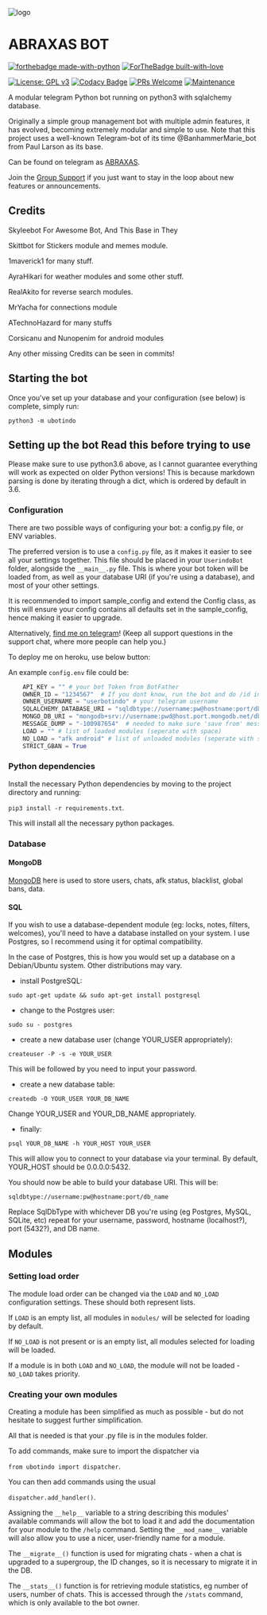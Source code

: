 ![logo](https://telegra.ph/file/9ba9d0138feb52dd5f628.jpg)

# ABRAXAS BOT
[![forthebadge made-with-python](http://ForTheBadge.com/images/badges/made-with-python.svg)](https://www.python.org/)
[![ForTheBadge built-with-love](http://ForTheBadge.com/images/badges/built-with-love.svg)](https://github.com/UserBotIndo/)

[![License: GPL v3](https://img.shields.io/badge/License-GPLv3-blue.svg)](https://www.gnu.org/licenses/gpl-3.0)
[![Codacy Badge](https://app.codacy.com/project/badge/Grade/8bfae649db3742a883e0ac1008755db3)](https://www.codacy.com/gh/userbotindo/UserIndoBot/dashboard?utm_source=github.com&utm_medium=referral&utm_content=userbotindo/UserIndoBot&utm_campaign=Badge_Grade)
[![PRs Welcome](https://img.shields.io/badge/PRs-welcome-brightgreen.svg?style=flat-square)](https://github.com/userbotindo/UserIndoBot/pulls)
[![Maintenance](https://img.shields.io/badge/Maintained%3F-yes-green.svg)](https://github.com/userbotindo/UserIndoBot/graphs/commit-activity)


A modular telegram Python bot running on python3 with sqlalchemy database.

Originally a simple group management bot with multiple admin features, it has evolved, becoming extremely modular and
simple to use. Note that this project uses a well-known Telegram-bot of its time @BanhammerMarie_bot from Paul Larson as its base.

Can be found on telegram as [ABRAXAS](https://t.me/abraxasrobot).

Join the [Group Support](https://t.me/etherealreborn) if you just want to stay in the loop about new features or announcements.

## Credits

Skyleebot For Awesome Bot, And This Base in They

Skittbot for Stickers module and memes module.

1maverick1 for many stuff.

AyraHikari for weather modules and some other stuff.

RealAkito for reverse search modules.

MrYacha for connections module

ATechnoHazard for many stuffs

Corsicanu and Nunopenim for android modules

Any other missing Credits can be seen in commits!

## Starting the bot

Once you've set up your database and your configuration (see below) is complete, simply run:

`python3 -m ubotindo`

## Setting up the bot Read this before trying to use

Please make sure to use python3.6 above, as I cannot guarantee everything will work as expected on older Python versions!
This is because markdown parsing is done by iterating through a dict, which is ordered by default in 3.6.

### Configuration

There are two possible ways of configuring your bot: a config.py file, or ENV variables.

The preferred version is to use a `config.py` file, as it makes it easier to see all your settings together.
This file should be placed in your `UserindoBot` folder, alongside the `__main__.py` file.
This is where your bot token will be loaded from, as well as your database URI (if you're using a database), and most of
your other settings.

It is recommended to import sample_config and extend the Config class, as this will ensure your config contains all
defaults set in the sample_config, hence making it easier to upgrade.

Alternatively, [find me on telegram](https://t.me/mixiologist)! (Keep all support questions in the support chat, where more people can help you.)

To deploy me on heroku, use below button:


An example `config.env` file could be:

```python
    API_KEY = "" # your bot Token from BotFather
    OWNER_ID = "1234567"  # If you dont know, run the bot and do /id in your private chat with it
    OWNER_USERNAME = "userbotindo" # your telegram username
    SQLALCHEMY_DATABASE_URI = "sqldbtype://username:pw@hostname:port/db_name"
    MONGO_DB_URI = "mongodb+srv://username:pwd@host.port.mongodb.net/db_name"
    MESSAGE_DUMP = "-100987654"  # needed to make sure 'save from' messages persist
    LOAD = "" # list of loaded modules (seperate with space)
    NO_LOAD = "afk android" # list of unloaded modules (seperate with space)
    STRICT_GBAN = True
```

### Python dependencies

Install the necessary Python dependencies by moving to the project directory and running:

`pip3 install -r requirements.txt`.

This will install all the necessary python packages.

### Database

#### MongoDB

[MongoDB](https://cloud.mongodb.com/) here is used to store users, chats, afk status, blacklist, global bans, data.

#### SQL

If you wish to use a database-dependent module (eg: locks, notes, filters, welcomes),
you'll need to have a database installed on your system. I use Postgres, so I recommend using it for optimal compatibility.

In the case of Postgres, this is how you would set up a database on a Debian/Ubuntu system. Other distributions may vary.

- install PostgreSQL:

`sudo apt-get update && sudo apt-get install postgresql`

- change to the Postgres user:

`sudo su - postgres`

- create a new database user (change YOUR_USER appropriately):

`createuser -P -s -e YOUR_USER`

This will be followed by you need to input your password.

- create a new database table:

`createdb -O YOUR_USER YOUR_DB_NAME`

Change YOUR_USER and YOUR_DB_NAME appropriately.

- finally:

`psql YOUR_DB_NAME -h YOUR_HOST YOUR_USER`

This will allow you to connect to your database via your terminal.
By default, YOUR_HOST should be 0.0.0.0:5432.

You should now be able to build your database URI. This will be:

`sqldbtype://username:pw@hostname:port/db_name`

Replace SqlDbType with whichever DB you're using (eg Postgres, MySQL, SQLite, etc)
repeat for your username, password, hostname (localhost?), port (5432?), and DB name.

## Modules

### Setting load order

The module load order can be changed via the `LOAD` and `NO_LOAD` configuration settings.
These should both represent lists.

If `LOAD` is an empty list, all modules in `modules/` will be selected for loading by default.

If `NO_LOAD` is not present or is an empty list, all modules selected for loading will be loaded.

If a module is in both `LOAD` and `NO_LOAD`, the module will not be loaded - `NO_LOAD` takes priority.

### Creating your own modules

Creating a module has been simplified as much as possible - but do not hesitate to suggest further simplification.

All that is needed is that your .py file is in the modules folder.

To add commands, make sure to import the dispatcher via

`from ubotindo import dispatcher`.

You can then add commands using the usual

`dispatcher.add_handler()`.

Assigning the `__help__` variable to a string describing this modules' available
commands will allow the bot to load it and add the documentation for
your module to the `/help` command. Setting the `__mod_name__` variable will also allow you to use a nicer,
user-friendly name for a module.

The `__migrate__()` function is used for migrating chats - when a chat is upgraded to a supergroup, the ID changes, so
it is necessary to migrate it in the DB.

The `__stats__()` function is for retrieving module statistics, eg number of users, number of chats. This is accessed
through the `/stats` command, which is only available to the bot owner.
